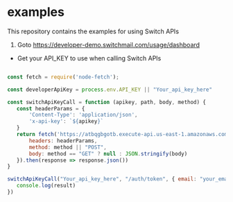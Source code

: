 # examples
This repository contains the examples for using Switch APIs

1. Goto https://developer-demo.switchmail.com/usage/dashboard

 - Get your API_KEY to use when calling Switch APIs

 ```javascript

const fetch = require('node-fetch');

const developerApiKey = process.env.API_KEY || "Your_api_key_here"

const switchApiKeyCall = function (apikey, path, body, method) {
    const headerParams = {
        'Content-Type': 'application/json',
        'x-api-key': `${apikey}`
    }
    return fetch('https://atbqgbgotb.execute-api.us-east-1.amazonaws.com/demo' + path, {
        headers: headerParams,
        method: method || "POST",
        body: method == "GET" ? null : JSON.stringify(body)
    }).then(response => response.json())
}

switchApiKeyCall("Your_api_key_here", "/auth/token", { email: "your_email@gmail.com" }, "POST").then(result => {
    console.log(result)
})
```